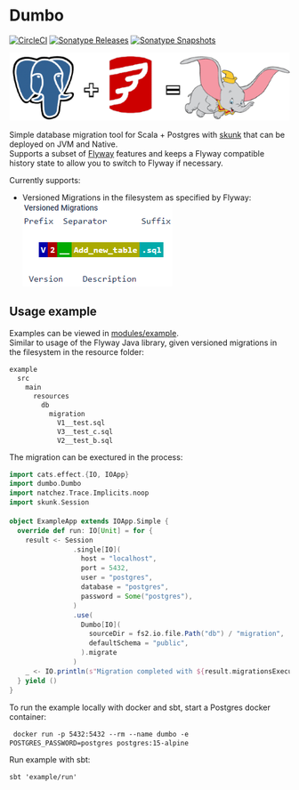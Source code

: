 # Dumbo

[![CircleCI](https://dl.circleci.com/status-badge/img/gh/rolang/dumbo/tree/main.svg?style=svg&circle-token=833fe643e164b958545396b0a12f0d1800b55784)](https://dl.circleci.com/status-badge/redirect/gh/rolang/dumbo/tree/main)
[![Sonatype Releases](https://img.shields.io/nexus/r/https/oss.sonatype.org/dev.rolang/dumbo_2.13.svg?label=Sonatype%20Release)](https://oss.sonatype.org/content/repositories/releases/dev/rolang/dumbo_2.13/)
[![Sonatype Snapshots](https://img.shields.io/nexus/s/https/oss.sonatype.org/dev.rolang/dumbo_2.13.svg?label=Sonatype%20Snapshot)](https://oss.sonatype.org/content/repositories/snapshots/dev/rolang/dumbo_2.13/)

![Logo](./docs/assets/logo.png)

Simple database migration tool for Scala + Postgres with [skunk](https://typelevel.org/skunk/) that can be deployed on JVM and Native.  
Supports a subset of [Flyway](https://flywaydb.org) features and keeps a Flyway compatible history state to allow you to switch to Flyway if necessary.

Currently supports:
 - Versioned Migrations in the filesystem as specified by Flyway:  
  ![Versioned Migrayions](./docs/assets/versioned_migrations.png)

## Usage example
Examples can be viewed in [modules/example](./modules/example/).  
Similar to usage of the Flyway Java library, given versioned migrations in the filesystem in the resource folder: 
```
example
  src
    main
      resources
        db
          migration
            V1__test.sql
            V3__test_c.sql
            V2__test_b.sql
```
The migration can be exectured in the process:
```scala
import cats.effect.{IO, IOApp}
import dumbo.Dumbo
import natchez.Trace.Implicits.noop
import skunk.Session

object ExampleApp extends IOApp.Simple {
  override def run: IO[Unit] = for {
    result <- Session
                .single[IO](
                  host = "localhost",
                  port = 5432,
                  user = "postgres",
                  database = "postgres",
                  password = Some("postgres"),
                )
                .use(
                  Dumbo[IO](
                    sourceDir = fs2.io.file.Path("db") / "migration",
                    defaultSchema = "public",
                  ).migrate
                )
    _ <- IO.println(s"Migration completed with ${result.migrationsExecuted} migrations")
  } yield ()
}
```

To run the example locally with docker and sbt, start a Postgres docker container:
```shell
 docker run -p 5432:5432 --rm --name dumbo -e POSTGRES_PASSWORD=postgres postgres:15-alpine
```

Run example with sbt:
```shell
sbt 'example/run'
```